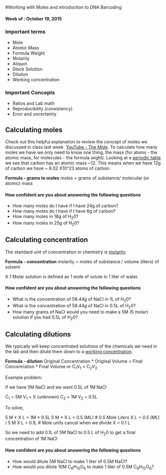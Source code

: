 #Working with Moles and introduction to DNA Barcoding
#### Week of : October 19, 2015

### Important terms

* Mole
* Atomic Mass
* Formula Weight
* Molarity
* Aliquot
* Stock Solution
* Dilution
* Working concentration



### Important Concepts
* Ratios and Lab math
* Reproducibility (consistency)
* Error and uncertainty 


## Calculating moles

Check out this helpful explanation to review the concept of moles we discussed in class last week. [YouTube - The Mole](https://www.youtube.com/watch?v=Pft2CASl0M0). To calculate how many moles we have we only need to know one thing, the mass (for atoms - the atomic mass, for molecules - the formula wight). Looking at a [periodic table](http://www.ptable.com/) we see that carbon has an atomic mass ~12. This means when we have 12g of carbon we have ~ 6.02 X10^23 atoms of carbon. 

**Formula - grams to moles**
moles = grams of substance/ molecular (or atomic) mass


#### How confident are you about answering the following questions

* How many moles do I have if I have 24g of carbon?
* How many moles do I have if I have 6g of carbon?
* How many moles in 18g of H<sub>2</sub>0?
* How many moles in 25g of H<sub>2</sub>0?


## Calculating concentration

The standard unit of concentration in chemistry is [molarity](https://en.wikipedia.org/wiki/Molar_concentration). 

**Formula - concentration**
molarity = moles of substance / volume (liters) of solvent

A 1 Molar solution is defined as 1 mole of solute in 1 liter of water. 

#### How confident are you about answering the following questions

* What is the concentration of 58.44g of NaCl in 1L of H<sub>2</sub>0?
* What is the concentration of 58.44g of NaCl in 0.5L of H<sub>2</sub>0?
* How many grams of NaCl would you need to make a 5M (5 molar) solution if you had 0.5L of H<sub>2</sub>0?


## Calculating dilutions

We typically will keep concentrated solutions of the chemicals we need in the lab and then dilute them down to a <u>working concentration</u>.  

**Formula - dilution**
Original Concentration * Original Volume = Final Concentration * Final Volume 
or
C<sub>1</sub>V<sub>1</sub> = C<sub>2</sub>V<sub>2</sub>

Example problem:

If we have 5M NaCl and we want 0.5L of 1M NaCl

C<sub>1</sub> = 5M
V<sub>1</sub> = X (unknown)
C<sub>2</sub> = 1M
V<sub>2</sub> = 0.5L

To solve, 

5 M * X L = 1M * 0.5L
5 M * X L = 0.5 (M*L) # 0.5 Mole Liters
X L = 0.5 (M*L) / 5 M 
X L  = 0.1L # Mole units cancel when we divide
X = 0.1 L

So we need to add 0.1L of 5M NaCl to 0.5 L of H<sub>2</sub>0 to get a final concentration of 1M NaCl

#### How confident are you about answering the following questions

* How would dilute 5M NaCl to make 1 liter of 0.5M NaCl?
* How would you dilute 10M C<sub>6</sub>H<sub>12</sub>O<sub>6</sub> to make 1 liter of 0.5M C<sub>6</sub>H<sub>12</sub>O<sub>6</sub>?


